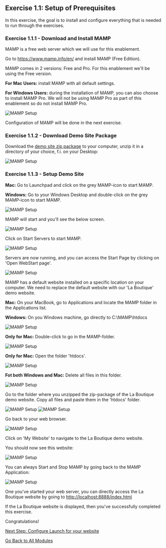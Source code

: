 ## Exercise 1.1: Setup of Prerequisites
In this exercise, the goal is to install and configure everything that is needed to run through the exercises.

### Exercise 1.1.1 - Download and Install MAMP

MAMP is a free web server which we will use for this enablement.

Go to <a href="https://www.mamp.info/en/" target="_blank">https://www.mamp.info/en/</a> and install MAMP (Free Edition).

MAMP comes in 2 versions: Free and Pro. For this enablement we'll be using the Free version. 

**For Mac Users:** install MAMP with all default settings.

**For Windows Users:** during the installation of MAMP, you can also choose to install MAMP Pro. We will not be using MAMP Pro as part of this enablement so do not install MAMP Pro.

![MAMP Setup](./images/win_mamppro.png)

Configuration of MAMP will be done in the next exercise.

### Exercise 1.1.2 - Download Demo Site Package
Download the [demo site zip package](./downloads/laboutique_demo_site_v1.zip) to your computer, unzip it in a directory of your choice, f.i. on your Desktop:

![MAMP Setup](./images/mamp_app6.png)


### Exercise 1.1.3 - Setup Demo Site

**Mac:** Go to Launchpad and click on the grey MAMP-icon to start MAMP.

**Windows:** Go to your Windows Desktop and double-click on the grey MAMP-icon to start MAMP.

![MAMP Setup](./images/mamp.png)

MAMP will start and you'll see the below screen.

![MAMP Setup](./images/mamp1.png)

Click on Start Servers to start MAMP.

![MAMP Setup](./images/mamp2.png)

Servers are now running, and you can access the Start Page by clicking on 'Open WebStart page'.

![MAMP Setup](./images/mamp_localhost.png)

MAMP has a default website installed on a specific location on your computer. We need to replace the default website with our 'La Boutique' demo website.

**Mac:** On your MacBook, go to Applications and locate the MAMP folder in the Applications list.

**Windows:** On you Windows machine, go directly to C:\MAMP\htdocs

![MAMP Setup](./images/mamp_app1.png)

**Only for Mac:** Double-click to go in the MAMP-folder.

![MAMP Setup](./images/mamp_app2.png)

**Only for Mac:** Open the folder 'htdocs'.

![MAMP Setup](./images/mamp_app3.png)

**Fot both Windows and Mac:** Delete all files in this folder.

![MAMP Setup](./images/mamp_app4.png)

Go to the folder where you unzipped the zip-package of the La Boutique demo website. Copy all files and paste them in the 'htdocs' folder.

![MAMP Setup](./images/mamp_app6.png)
![MAMP Setup](./images/mamp_app7.png)

Go back to your web browser.

![MAMP Setup](./images/mamp_localhost.png)

Click on 'My Website' to navigate to the La Boutique demo website.

You should now see this website:

![MAMP Setup](./images/mamp_boutique.png)

You can always Start and Stop MAMP by going back to the MAMP Application:

![MAMP Setup](./images/mamp2.png)

One you've started your web server, you can directly access the La Boutique website by going to <a href="http://localhost:8888/index.html" target="_blank">http://localhost:8888/index.html</a>


If the La Boutique website is displayed, then you've successfully completed this exercise.

Congratulations!

[Next Step: Configure Launch for your website](../launch/README.md)

[Go Back to All Modules](../README.md)



